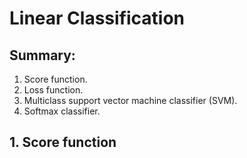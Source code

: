 # Linear Classification
## Summary:
1. Score function.
2. Loss function.
3. Multiclass support vector machine classifier (SVM).
4. Softmax classifier.

## 1. Score function
